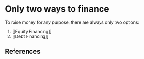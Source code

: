 # Only two ways to finance

To raise money for any purpose, there are always only two options:

1. [[Equity Financing]]
2. [[Debt Financing]]

## References
